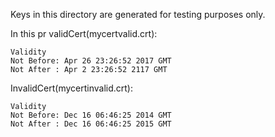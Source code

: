 Keys in this directory are generated for testing purposes only.

In this pr validCert(mycertvalid.crt):

```
Validity
Not Before: Apr 26 23:26:52 2017 GMT
Not After : Apr 2 23:26:52 2117 GMT
```

InvalidCert(mycertinvalid.crt):

```
Validity
Not Before: Dec 16 06:46:25 2014 GMT
Not After : Dec 16 06:46:25 2015 GMT
```